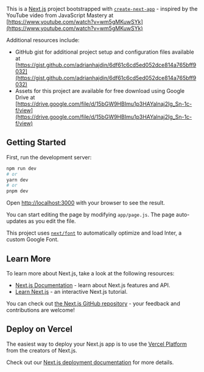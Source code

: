 This is a [Next.js](https://nextjs.org/) project bootstrapped with [`create-next-app`](https://github.com/vercel/next.js/tree/canary/packages/create-next-app) - inspired by the YouTube video from JavaScript Mastery at [https://www.youtube.com/watch?v=wm5gMKuwSYk](https://www.youtube.com/watch?v=wm5gMKuwSYk)

Additional resources include:

- GitHub gist for additional project setup and configuration files available at [https://gist.github.com/adrianhajdin/6df61c6cd5ed052dce814a765bff9032](https://gist.github.com/adrianhajdin/6df61c6cd5ed052dce814a765bff9032)
- Assets for this project are available for free download using Google Drive at [https://drive.google.com/file/d/15bGW9HBImu1p3HAYalnaj2Ig_Sn-1c-f/view](https://drive.google.com/file/d/15bGW9HBImu1p3HAYalnaj2Ig_Sn-1c-f/view)

## Getting Started

First, run the development server:

```bash
npm run dev
# or
yarn dev
# or
pnpm dev
```

Open [http://localhost:3000](http://localhost:3000) with your browser to see the result.

You can start editing the page by modifying `app/page.js`. The page auto-updates as you edit the file.

This project uses [`next/font`](https://nextjs.org/docs/basic-features/font-optimization) to automatically optimize and load Inter, a custom Google Font.

## Learn More

To learn more about Next.js, take a look at the following resources:

- [Next.js Documentation](https://nextjs.org/docs) - learn about Next.js features and API.
- [Learn Next.js](https://nextjs.org/learn) - an interactive Next.js tutorial.

You can check out [the Next.js GitHub repository](https://github.com/vercel/next.js/) - your feedback and contributions are welcome!

## Deploy on Vercel

The easiest way to deploy your Next.js app is to use the [Vercel Platform](https://vercel.com/new?utm_medium=default-template&filter=next.js&utm_source=create-next-app&utm_campaign=create-next-app-readme) from the creators of Next.js.

Check out our [Next.js deployment documentation](https://nextjs.org/docs/deployment) for more details.
